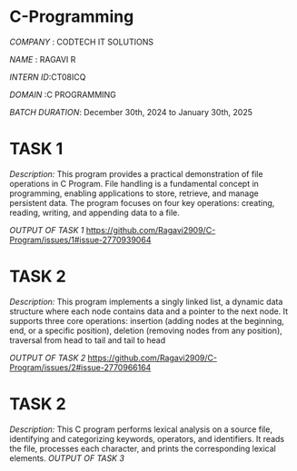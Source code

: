 # C-Programming 

*COMPANY*  : CODTECH IT SOLUTIONS

*NAME*     : RAGAVI R 

*INTERN ID*:CT08ICQ

*DOMAIN*   :C PROGRAMMING

*BATCH DURATION*:  December 30th, 2024 to January 30th, 2025



# TASK 1
*Description:*
 This program provides a practical demonstration of file operations in C Program. File handling is a fundamental concept in programming, enabling applications to store, retrieve, and manage persistent data.
 The program focuses on four key operations: creating, reading, writing, and appending data to a file. 

*OUTPUT OF TASK 1*
https://github.com/Ragavi2909/C-Program/issues/1#issue-2770939064




# TASK 2
*Description:*
 This program implements a singly linked list, a dynamic data structure where each node contains data and a pointer to the next node.
 It supports three core operations: insertion (adding nodes at the beginning, end, or a specific position),
                                    deletion (removing nodes from any position),
                                    traversal from head to tail and tail to head

*OUTPUT OF TASK 2*
https://github.com/Ragavi2909/C-Program/issues/2#issue-2770966164




# TASK 2
*Description:*
This C program performs lexical analysis on a source file, identifying and categorizing keywords, operators, and identifiers. It reads the file, processes each character, and prints the corresponding lexical elements.
*OUTPUT OF TASK 3*


